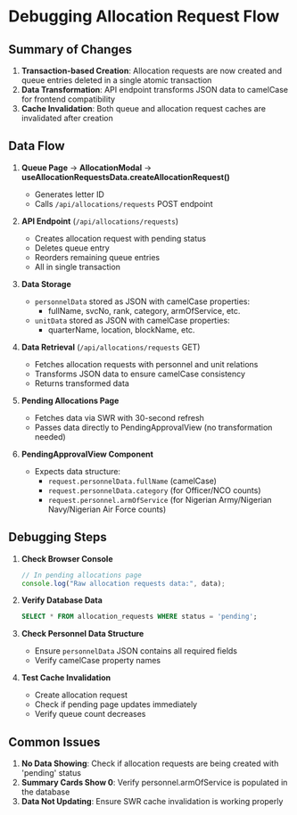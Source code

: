 # Debugging Allocation Request Flow

## Summary of Changes

1. **Transaction-based Creation**: Allocation requests are now created and queue entries deleted in a single atomic transaction
2. **Data Transformation**: API endpoint transforms JSON data to camelCase for frontend compatibility
3. **Cache Invalidation**: Both queue and allocation request caches are invalidated after creation

## Data Flow

1. **Queue Page** → **AllocationModal** → **useAllocationRequestsData.createAllocationRequest()**

   - Generates letter ID
   - Calls `/api/allocations/requests` POST endpoint

2. **API Endpoint** (`/api/allocations/requests`)

   - Creates allocation request with pending status
   - Deletes queue entry
   - Reorders remaining queue entries
   - All in single transaction

3. **Data Storage**

   - `personnelData` stored as JSON with camelCase properties:
     - fullName, svcNo, rank, category, armOfService, etc.
   - `unitData` stored as JSON with camelCase properties:
     - quarterName, location, blockName, etc.

4. **Data Retrieval** (`/api/allocations/requests` GET)

   - Fetches allocation requests with personnel and unit relations
   - Transforms JSON data to ensure camelCase consistency
   - Returns transformed data

5. **Pending Allocations Page**

   - Fetches data via SWR with 30-second refresh
   - Passes data directly to PendingApprovalView (no transformation needed)

6. **PendingApprovalView Component**
   - Expects data structure:
     - `request.personnelData.fullName` (camelCase)
     - `request.personnelData.category` (for Officer/NCO counts)
     - `request.personnel.armOfService` (for Nigerian Army/Nigerian Navy/Nigerian Air Force counts)

## Debugging Steps

1. **Check Browser Console**

   ```javascript
   // In pending allocations page
   console.log("Raw allocation requests data:", data);
   ```

2. **Verify Database Data**

   ```sql
   SELECT * FROM allocation_requests WHERE status = 'pending';
   ```

3. **Check Personnel Data Structure**

   - Ensure `personnelData` JSON contains all required fields
   - Verify camelCase property names

4. **Test Cache Invalidation**
   - Create allocation request
   - Check if pending page updates immediately
   - Verify queue count decreases

## Common Issues

1. **No Data Showing**: Check if allocation requests are being created with 'pending' status
2. **Summary Cards Show 0**: Verify personnel.armOfService is populated in the database
3. **Data Not Updating**: Ensure SWR cache invalidation is working properly
